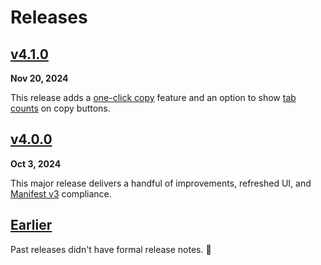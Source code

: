 # Releases

## [v4.1.0](/releases/4-1-0)

**Nov 20, 2024**

This release adds a [one-click copy](/docs/one-click-copy) feature and an option to show [tab counts](/docs/options#show-tab-counts) on copy buttons.

## [v4.0.0](/releases/4-0-0)

**Oct 3, 2024**

This major release delivers a handful of improvements, refreshed UI, and [Manifest v3](https://developer.chrome.com/docs/extensions/develop/migrate/what-is-mv3) compliance.

## [Earlier](#earlier)

Past releases didn't have formal release notes. 🤷
